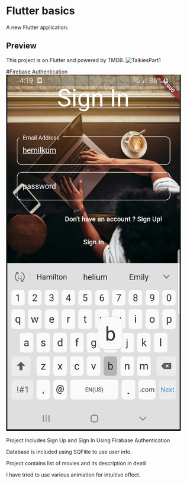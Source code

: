 # Flutter basics

A new Flutter application.

## Preview

This project is on Flutter and powered by TMDB.
![TalkiesPart1](https://github.com/HemilKumbhani/Flutter_basics/blob/master/assets/TalkiesPart1.gif)


#Firebase Authentication
![TalkiesPart2](https://github.com/HemilKumbhani/Flutter_basics/blob/master/assets/TalkiesPart2.gif)

Project Includes Sign Up and Sign In Using Firabase Authentication

Database is included using SQFlite to use user info.

Project contains list of movies and its description in deatil 

I have tried to use various animation for intuitive effect.


